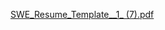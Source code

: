 [SWE_Resume_Template__1_ (7).pdf](https://github.com/user-attachments/files/15777220/SWE_Resume_Template__1_.7.pdf)
